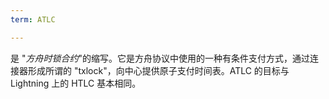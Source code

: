 ```yaml
---
term: ATLC

---
```

是 "*方舟时锁合约*"的缩写。它是方舟协议中使用的一种有条件支付方式，通过连接器形成所谓的 "txlock"，向中心提供原子支付时间表。ATLC 的目标与 Lightning 上的 HTLC 基本相同。